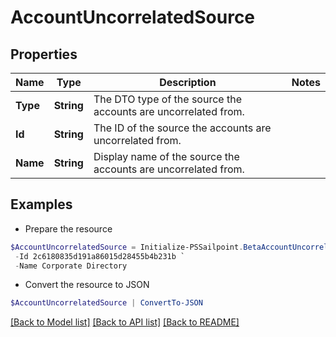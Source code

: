# AccountUncorrelatedSource
## Properties

Name | Type | Description | Notes
------------ | ------------- | ------------- | -------------
**Type** | **String** | The DTO type of the source the accounts are uncorrelated from. | 
**Id** | **String** | The ID of the source the accounts are uncorrelated from. | 
**Name** | **String** | Display name of the source the accounts are uncorrelated from. | 

## Examples

- Prepare the resource
```powershell
$AccountUncorrelatedSource = Initialize-PSSailpoint.BetaAccountUncorrelatedSource  -Type SOURCE `
 -Id 2c6180835d191a86015d28455b4b231b `
 -Name Corporate Directory
```

- Convert the resource to JSON
```powershell
$AccountUncorrelatedSource | ConvertTo-JSON
```

[[Back to Model list]](../README.md#documentation-for-models) [[Back to API list]](../README.md#documentation-for-api-endpoints) [[Back to README]](../README.md)

